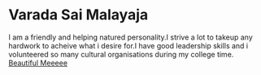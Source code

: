 # Varada Sai Malayaja

I am a friendly and helping natured personality.I strive a lot to takeup any hardwork to acheive what i desire for.I have good leadership skills and i volunteered so many cultural organisations during my college time.
[Beautiful Meeeee](https://github.com/S546830/assignment2-varada/blob/main/pic.jpeg)
